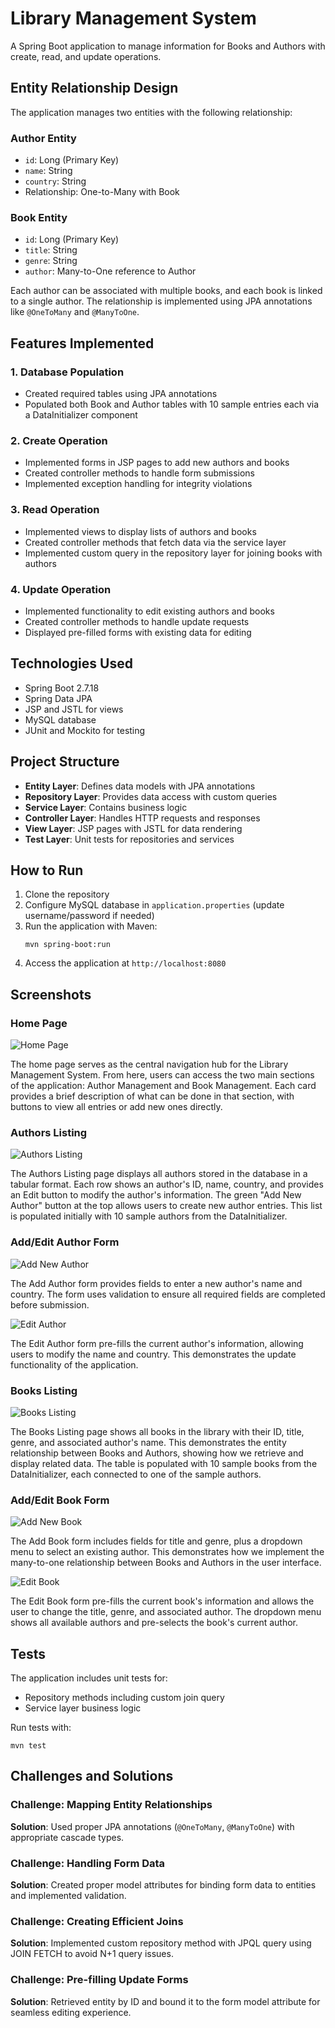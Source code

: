 # Library Management System

A Spring Boot application to manage information for Books and Authors with create, read, and update operations.

## Entity Relationship Design

The application manages two entities with the following relationship:

### Author Entity

- `id`: Long (Primary Key)
- `name`: String
- `country`: String
- Relationship: One-to-Many with Book

### Book Entity

- `id`: Long (Primary Key)
- `title`: String
- `genre`: String
- `author`: Many-to-One reference to Author

Each author can be associated with multiple books, and each book is linked to a single author. The relationship is implemented using JPA annotations like `@OneToMany` and `@ManyToOne`.

## Features Implemented

### 1. Database Population

- Created required tables using JPA annotations
- Populated both Book and Author tables with 10 sample entries each via a DataInitializer component

### 2. Create Operation

- Implemented forms in JSP pages to add new authors and books
- Created controller methods to handle form submissions
- Implemented exception handling for integrity violations

### 3. Read Operation

- Implemented views to display lists of authors and books
- Created controller methods that fetch data via the service layer
- Implemented custom query in the repository layer for joining books with authors

### 4. Update Operation

- Implemented functionality to edit existing authors and books
- Created controller methods to handle update requests
- Displayed pre-filled forms with existing data for editing

## Technologies Used

- Spring Boot 2.7.18
- Spring Data JPA
- JSP and JSTL for views
- MySQL database
- JUnit and Mockito for testing

## Project Structure

- **Entity Layer**: Defines data models with JPA annotations
- **Repository Layer**: Provides data access with custom queries
- **Service Layer**: Contains business logic
- **Controller Layer**: Handles HTTP requests and responses
- **View Layer**: JSP pages with JSTL for data rendering
- **Test Layer**: Unit tests for repositories and services

## How to Run

1. Clone the repository
2. Configure MySQL database in `application.properties` (update username/password if needed)
3. Run the application with Maven:
   ```
   mvn spring-boot:run
   ```
4. Access the application at `http://localhost:8080`

## Screenshots

### Home Page
![Home Page](screenshots/homepage.png)

The home page serves as the central navigation hub for the Library Management System. From here, users can access the two main sections of the application: Author Management and Book Management. Each card provides a brief description of what can be done in that section, with buttons to view all entries or add new ones directly.

### Authors Listing
![Authors Listing](screenshots/authors-listing.png)

The Authors Listing page displays all authors stored in the database in a tabular format. Each row shows an author's ID, name, country, and provides an Edit button to modify the author's information. The green "Add New Author" button at the top allows users to create new author entries. This list is populated initially with 10 sample authors from the DataInitializer.

### Add/Edit Author Form
![Add New Author](screenshots/add-author.png)

The Add Author form provides fields to enter a new author's name and country. The form uses validation to ensure all required fields are completed before submission.

![Edit Author](screenshots/edit-author.png)

The Edit Author form pre-fills the current author's information, allowing users to modify the name and country. This demonstrates the update functionality of the application.

### Books Listing
![Books Listing](screenshots/books-listing.png)

The Books Listing page shows all books in the library with their ID, title, genre, and associated author's name. This demonstrates the entity relationship between Books and Authors, showing how we retrieve and display related data. The table is populated with 10 sample books from the DataInitializer, each connected to one of the sample authors.

### Add/Edit Book Form
![Add New Book](screenshots/add-book.png)

The Add Book form includes fields for title and genre, plus a dropdown menu to select an existing author. This demonstrates how we implement the many-to-one relationship between Books and Authors in the user interface.

![Edit Book](screenshots/edit-book.png)

The Edit Book form pre-fills the current book's information and allows the user to change the title, genre, and associated author. The dropdown menu shows all available authors and pre-selects the book's current author.

## Tests

The application includes unit tests for:

- Repository methods including custom join query
- Service layer business logic

Run tests with:

```
mvn test
```

## Challenges and Solutions

### Challenge: Mapping Entity Relationships

**Solution**: Used proper JPA annotations (`@OneToMany`, `@ManyToOne`) with appropriate cascade types.

### Challenge: Handling Form Data

**Solution**: Created proper model attributes for binding form data to entities and implemented validation.

### Challenge: Creating Efficient Joins

**Solution**: Implemented custom repository method with JPQL query using JOIN FETCH to avoid N+1 query issues.

### Challenge: Pre-filling Update Forms

**Solution**: Retrieved entity by ID and bound it to the form model attribute for seamless editing experience.
